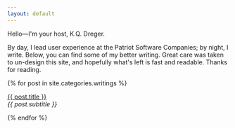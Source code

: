 ```yaml
---
layout: default
---
```

Hello&mdash;I'm your host, K.Q. Dreger.

By day, I lead user experience at the Patriot Software Companies; by night, I write. Below, you can find some of my better writing. Great care was taken to un-design this site, and hopefully what's left is fast and readable. Thanks for reading.

<!-- <ul>
{% for post in site.categories.writings %}  
<li><a href="{{ post.url }}">{{ post.title }}</a></li>
{% endfor %}
</ul> -->


{% for post in site.categories.writings %}  
<article>
  <p><a href="{{ post.url }}">{{ post.title }}</a><br>
  <em>{{ post.subtitle }}</em> </p>
</article>
{% endfor %} 